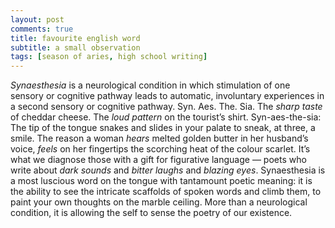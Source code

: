 ```yaml
---
layout: post
comments: true
title: favourite english word
subtitle: a small observation
tags: [season of aries, high school writing] 
---
```


*Synaesthesia* is a neurological condition in which stimulation of one sensory or cognitive
pathway leads to automatic, involuntary experiences in a second sensory or cognitive pathway.
Syn. Aes. The. Sia. The *sharp taste* of cheddar cheese. The *loud pattern* on the tourist’s shirt.
Syn-aes-the-sia: The tip of the tongue snakes and slides in your palate to sneak, at three, a smile.
The reason a woman *hears* melted golden butter in her husband’s voice, *feels* on her fingertips
the scorching heat of the colour scarlet. It’s what we diagnose those with a gift for figurative
language — poets who write about *dark sounds* and *bitter laughs* and *blazing eyes*. Synaesthesia
is a most luscious word on the tongue with tantamount poetic meaning: it is the ability to see the
intricate scaffolds of spoken words and climb them, to paint your own thoughts on the marble
ceiling. More than a neurological condition, it is allowing the self to sense the poetry of
our existence.

